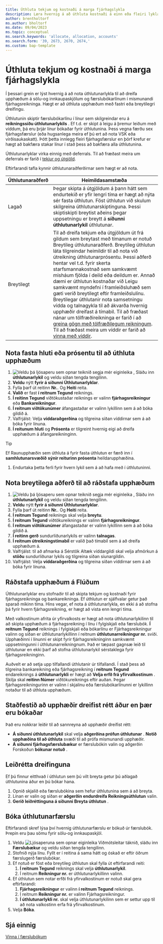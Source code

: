```yaml
---
title: Úthluta tekjum og kostnaði á marga fjárhagslykla
description: Læra hvernig á að úthluta kostnaði á einn eða fleiri lykla í fjárhag.
author: brentholtorf
ms.author: bholtorf
ms.date: 09/04/2023
ms.topic: conceptual
ms.search.keywords: 'allocate, allocation, accounts'
ms.search.form: '39, 2673, 2670, 2674,'
ms.custom: bap-template
---
```


# <a name="allocate-revenue-and-costs-to-multiple-general-ledger-accounts"></a>Úthluta tekjum og kostnaði á marga fjárhagslykla

Í þessari grein er lýst hvernig á að nota úthlutunarlykla til að dreifa upphæðum á sölu-og innkaupaskjölum og færslubókarlínum í mismunandi fjárhagsreikninga. Hægt er að úthluta upphæðum með fastri eða breytilegri dreifingu.  

Úthlutunin skiptir færslubókarlínu í línur sem skilgreindar eru á  **reikningssíðu úthlutunarlykils** . Ef t.d. er skipt á leigu á þremur leiðum með víddum, þá eru þrjár línur bókaðar fyrir úthlutunina. Þess vegna færðu sex fjárhagsfærslur (eða hugsanlega meira ef þú ert að nota VSK eða virðisaukaskatt). Þótt þetta innlegg fleiri fjárhagsfærslur en þörf krefur er hægt að bakfæra stakar línur í stað þess að bakfæra alla úthlutunina.

Úthlutunarlyklar virka einnig með deferrals. Til að fræðast meira um deferrals er farið í  [tekjur og útgjöld](finance-how-defer-revenue-expenses.md).

Eftirfarandi tafla kynnir úthlutunaraðferðirnar sem hægt er að nota.

|Úthlutunaraðferð  |Heimildasamstæða  |
|---------|---------|
|Lagað     | Þegar skipta á útgjöldum á þann hátt sem endurtekið er yfir lengri tíma er hægt að nýta sér fasta úthlutun. Föst úthlutun við skulum skilgreina úthlutunarskiptinguna. Þessi skiptiskipti breytist aðeins þegar uppsetningu er breytt á  **síðunni úthlutunarlykil**  úthlutunar.        |
|Breytilegt     | Til að dreifa tekjum eða útgjöldum út frá gildum sem breytast með tímanum er notuð Breytileg úthlutunaraðferð. Breytileg úthlutun láta tilgreindar heimildir til að nota við útreikning úthlutunarprósentu. Þessi aðferð hentar vel t.d. fyrir skerta starfsmannakostnað sem samkvæmt misháum fjölda í deild eða deildum er. Annað dæmi er úthlutun kostnaðar við Leigu samkvæmt myndefni í framleiðsluhæð sem gæti verið breytilegt eftir framleiðslulínu. Breytilegar úthlutanir nota samsetningu vídda og talnagykla til að ákvarða hvernig upphæðir dreifast á tímabil. Til að fræðast nánar um tölfræðireikninga er farið í að  [greina gögn með tölfræðilegum reikningum](bi-use-statistical-accounts.md). Til að fræðast meira um víddir er farið að  [vinna með víddir](finance-dimensions.md).        |

## <a name="use-a-fixed-share-or-percentage-method-to-allocate-amounts"></a>Nota fasta hluti eða prósentu til að úthluta upphæðum

1.  ![Veldu þá ljósaperu sem opnar teiknið segja mér eiginleika](media/ui-search/search_small.png "Segðu mér hvað þú vilt gera") , Sláðu inn  **úthlutunarlykil** og veldu síðan tengda tengilinn.  
1.  **Veldu**  nýtt  **fyrir á síðunni Úthlutunarlyklar**.
1. Fylla þarf út reitinn **Nr.**. Og  **Heiti**  reita.
1.  **Valið**  er fast  **í reitnum Tegund** reiknings.
1.  **Í reitinn Tegund**  viðtökustaðar reiknings er valinn  **fjárhagsreikningur**  eða  **Bankareikningur**.
1.  **Í reitnum viðtökunúmer**  áfangastaðar er valinn lykillinn sem á að bóka gildið á.
1. Valfrjálst: Velja  **víddaraðgerðina**  og tilgreina síðan víddirnar sem á að bóka fyrir línuna.
1.  **Í reitunum hluti**  og  **Prósenta**  er tilgreint hvernig eigi að dreifa upphæðum á áfangareikninginn.
  
   > [!TIP]
   > Ef Raunupphæðin sem úthluta á fyrir fasta úthlutun er færð inn í  **samhlutunarsvæðið**  **sýnir reiturinn prósenta**  heildarupphæðina.
1. Endurtaka þetta ferli fyrir hvern lykil sem á að hafa með í úthlutuninni.

## <a name="use-a-variable-method-to-allocate-amounts"></a>Nota breytilega aðferð til að ráðstafa upphæðum

1.  ![Veldu þá ljósaperu sem opnar teiknið segja mér eiginleika](media/ui-search/search_small.png "Segðu mér hvað þú vilt gera") , Sláðu inn  **úthlutunarlykil** og veldu síðan tengda tengilinn.  
1.  **Veldu**  nýtt  **fyrir á síðunni Úthlutunarlyklar**.
1. Fylla þarf út reitinn **Nr.**. Og  **Heiti**  reita.
1.  **Í reitnum Tegund**  reiknings skal velja  **breytu**.
1.  **Í reitnum Tegund**  viðtökureiknings er valinn  **fjárhagsreikningur**.
1.  **Í reitnum viðtökunúmer**  áfangastaðar er valinn lykillinn sem á að bóka gildið á.
1.  **Í reitinn gerð**  sundurliðunarlykils er valinn  **talnagas**.
1.  **Í reitnum útreikningstímabil**  er valið það tímabil sem á að dreifa upphæðum á.
1. Valfrjálst: til að afmarka á Sérstök Altæk víddargildi skal velja afmörkun á  **stöðu**  sundurliðunar lykils og tilgreina síðan síunargildin.
1. Valfrjálst: Velja  **víddaraðgerðina**  og tilgreina síðan víddirnar sem á að bóka fyrir línuna.

## <a name="allocate-amounts-on-the-fly"></a>Ráðstafa upphæðum á Flúðum

Úthlutunarlyklar eru stofnaðir til að skipta tekjum og kostnaði fyrir fjárhagsreikninga og bankareikninga. Ef úthlutun er sjálfvalar getur það sparað mikinn tíma. Hins vegar, ef nota á úthlutunarlykla, en ekki á að stofna þá fyrir hvern fjárhagsreikning, er hægt að vista enn lengri tíma.

Með valkostinum afrita úr yfirvalkosts er hægt að nota úthlutunarlykilinn til að skipta upphæðum á fjárhagsreikning í línu í fylgiskjali eða færslubók.  **Í reitnum Tegund**  reiknings í fylgiskjali eða bókarlínu er Fjárhagsreikningur valinn og síðan er úthlutunarlykillinn í reitnum  **úthlutunarreikningur nr.** sviði. Upphæðinni í línunni er skipt fyrir fjárhagsreikninginn samkvæmt uppsetningunni í úthlutunarreikningnum. Það er tæpast gagnsæ leið til úthlutunar en ekki þarf að stofna úthlutunarlykil sérstaklega fyrir fjárhagsreikninginn.

Auðvelt er að setja upp tilfallandi úthlutanir úr tilfallandi. Í stað þess að tilgreina bankareikning eða fjárhagsreikning í  **reitnum Tegund**  endareiknings á  **úthlutunarlykli**  er hægt að  **Velja erfð frá yfirvalkostinum** . Skilja skal  **reitinn Númer**  viðtökureiknings eftir auðan. Þegar fjárhagsreikningurinn er valinn í skjalinu eða færslubókarlínunni er lykillinn notaður til að úthluta upphæðum.

## <a name="verify-that-amounts-distribute-correctly-before-you-post-them"></a>Staðfestið að upphæðir dreifist rétt áður en þær eru bókaðar

Það eru nokkrar leiðir til að sannreyna að upphæðir dreifist rétt:

*  **Á síðunni úthlutunarlykil**  skal velja  **aðgerðina prófun úthlutunar** .  **Notið upphæðina til að úthluta**  svæði til að prófa mismunandi upphæðir.
*  **Á síðunni fjárhagsfærslubækur**  er færslubókin valin og aðgerðin Forskoðun  **bókunar notuð** .

## <a name="adjust-the-distribution"></a>Leiðrétta dreifinguna

Ef þú finnur eitthvað í úthlutun sem þú vilt breyta getur þú aðlagað úthlutunina áður en þú bókar hana.  

1. Opnið skjalið eða færslubókina sem hefur úthlutunina sem á að breyta.
1. Línan er valin og síðan er  **aðgerðin endurdreifa Reikningsúthlutun**  valin.
1.  **Gerið leiðréttinguna á síðunni Breyta úthlutun** .

## <a name="post-an-allocation-transaction"></a>Bóka úthlutunarfærslu

Eftirfarandi skref lýsa því hvernig úthlutunarfærslu er bókuð úr færslubók. Þrepin eru þau sömu fyrir sölu-og innkaupaskjöl.

1. Veldu ![Ljósaperuna sem opnar eiginleika Viðmótsleitar](media/ui-search/search_small.png "Segðu mér hvað þú vilt gera") táknið, sláðu inn **Færslubækur** og veldu síðan tengda tengilinn.  
1. Stofnið nýja línu. Fyllt er í reitina á sama hátt og óskað er eftir öðrum færslugerð færslubókar.
1. Ef notuð er föst eða breytileg úthlutun skal fylla út eftirfarandi reiti:
    1.  **Í reitnum Tegund**  reiknings skal velja  **úthlutunarlykil**.
    1. Í reitnum  **Reikningur nr.** er úthlutunarlykillinn valinn.
1. Ef úthlutun sem notar erfði frá yfirvalkostinum er notuð skal gera eftirfarandi:
    1.  **Fjárhagsreikningur**  er valinn  **í reitnum Tegund** reiknings.
    1. Í reitnum  **Reikningur nr.** er valinn Fjárhagsreikningur.
    1.  **Í úthlutunarlykli nr.** skal velja úthlutunarlykilinn sem er settur upp til að nota valkostinn erfa frá yfirvalkostinum. 
1. Velja **Bóka**.

## <a name="see-also"></a>Sjá einnig

[Vinna í færslubókum](ui-work-general-journals.md)  
